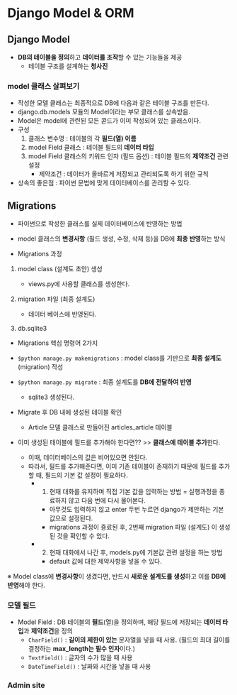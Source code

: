 # Django Model & ORM

## Django Model

- **DB의 테이블을 정의**하고 **데이터를 조작**할 수 있는 기능들을 제공
    - 테이블 구조를 설계하는 **청사진**

### model 클래스 살펴보기
 
- 작성한 모델 클래스는 최종적으로 DB에 다음과 같은 테이블 구조를 만든다.
- django.db.models 모듈의 Model이라는 부모 클래스를 상속받음.
- Model은 model에 관련된 모든 콛드가 이미 작성되어 있는 클래스이다.
- 구성
    1. 클래스 변수명 : 테이블의 각 **필드(열) 이름**
    2. model Field 클래스 : 테이블 필드의 **데이터 타입**
    3. model Field 클래스의 키워드 인자 (필드 옵션) : 테이블 필드의 **제약조건** 관련 설정
        - 제약조건 : 데이터가 올바르게 저장되고 관리되도록 하기 위한 규칙 
- 상속의 좋은점 : 파이썬 문법에 맞게 데이터베이스를 관리할 수 있다.

## Migrations

- 파이썬으로 작성한 클래스를 실제 데이터베이스에 반영하는 방법
- model 클래스의 **변경사항** (필드 생성, 수정, 삭제 등)을 DB에 **최종 반영**하는 방식

- Migrations 과정

1.  model class (설계도 초안) 생성
    - views.py에 사용할 클래스를 생성한다.

2.  migration 파일 (최종 설계도)
    - 데이터 베이스에 반영된다.

3.  db.sqlite3

- Migrations 핵심 명령어 2가지
- `$python manage.py makemigrations` : model class를 기반으로 **최종 설계도** (migration) 작성
- `$python manage.py migrate` : 최종 설계도를 **DB에 전달하여 반영**
    - sqlite3 생성된다.

- Migrate 후 DB 내에 생성된 테이블 확인
    - Article 모델 클래스로 만들어진 articles_article 테이블

- 이미 생성된 테이블에 필드를 추가해야 한다면?? >> **클래스에 테이블 추가**한다.
    - 이때, 데이터베이스의 값은 비어있으면 안된다.
    - 따라서, 필드를 추가해준다면, 이미 기존 테이블이 존재하기 때문에 필드를 추가할 때, 필드의 기본 값 설정이 필요하다.
        - 1) 현재 대화를 유지하며 직접 기본 값을 입력하는 방법 = 실행과정을 종료하지 않고 다음 번에 다시 물어본다.
         
            - 아무것도 입력하지 않고 enter 두번 누르면 django가 제안하는 기본 값으로 설정된다.
            - migrations 과정이 죵료된 후, 2번째 migration 파일 (설계도) 이 생성된 것을 확인할 수 있다.
          
        - 2) 현재 대화에서 나간 후, models.py에 기본값 관련 설정을 하는 방법
            
            - default 값에 대한 제약사항을 넣을 수 있다.
         
※ Model class에 **변경사항**이 생겼다면, 반드시 **새로운 설계도를 생성**하고 이를 **DB에 반영**해야 한다.

### 모델 필드

- Model Field : DB 테이블의 **필드**(열)을 정의하며, 해당 필드에 저장되는 **데이터 타입**과 **제약조건**을 정의
    - `CharField()` : **길이의 제한이 있는** 문자열을 넣을 때 사용. (필드의 최대 길이를 결정하는 **max_length는 필수 인자**이다.)
    - `TextField()` : 글자의 수가 많을 때 사용
    - `DateTimeField()` : 날짜와 시간을 넣을 때 사용
 
### Admin site
